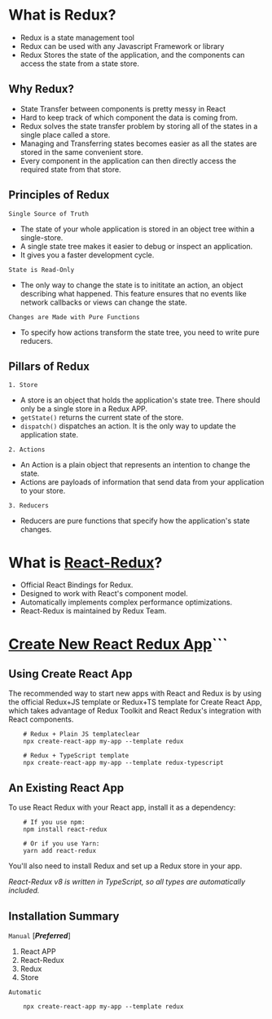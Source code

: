 # What is Redux?
- Redux is a state management tool
- Redux can be used with any Javascript Framework or library
- Redux Stores the state of the application, and the components can access the state from a state store.

## Why Redux?
- State Transfer between components is pretty messy in React
- Hard to keep track of which component the data is coming from.
- Redux solves the state transfer problem by storing all of the states in a single place called a store.
- Managing and Transferring states becomes easier as all the states are stored in the same convenient store.
- Every component in the application can then directly access the required state from that store.

## Principles of Redux
```Single Source of Truth```

- The state of your whole application is stored in an object tree within a single-store.
- A single state tree makes it easier to debug or inspect an application.
- It gives you a faster development cycle.

```State is Read-Only```
- The only way to change the state is to inititate an action, an object describing what happened.
This feature ensures that no events like network callbacks or views can change the state.

```Changes are Made with Pure Functions```

- To specify how actions transform the state tree, you need to write pure reducers.


## Pillars of Redux
```1. Store```
- A store is an object that holds the application's state tree. There should only be a single store in a Redux APP.
- ```getState()``` returns the current state of the store.
- ```dispatch()``` dispatches an action. It is the only way to update the application state.

```2. Actions```

- An Action is a plain object that represents an intention to change the state.
- Actions are payloads of information that send data from your application to your store.

```3. Reducers```
- Reducers are pure functions that specify how the application's state changes.


# What is [React-Redux](https://react-redux.js.org/introduction/getting-started)?
- Official React Bindings for Redux.
- Designed to work with React's component model.
- Automatically implements complex performance optimizations.
- React-Redux is maintained by Redux Team.

# [Create New React Redux App](https://react-redux.js.org/introduction/getting-started)```
## Using Create React App​
The recommended way to start new apps with React and Redux is by using the official Redux+JS template or Redux+TS template for Create React App, which takes advantage of Redux Toolkit and React Redux's integration with React components.
```shell
    # Redux + Plain JS templateclear
    npx create-react-app my-app --template redux

    # Redux + TypeScript template
    npx create-react-app my-app --template redux-typescript
```
## An Existing React App​
To use React Redux with your React app, install it as a dependency:
```shell
    # If you use npm:
    npm install react-redux

    # Or if you use Yarn:
    yarn add react-redux
```
You'll also need to install Redux and set up a Redux store in your app.

*React-Redux v8 is written in TypeScript, so all types are automatically included.*

## Installation Summary
```Manual``` [***Preferred***]
1. React APP
2. React-Redux
3. Redux
4. Store 

```Automatic```
```shell
    npx create-react-app my-app --template redux
```
